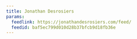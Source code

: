 ```yaml
---
title: Jonathan Desrosiers
params:
  feedlink: https://jonathandesrosiers.com/feed/
  feedid: baf5ec799d010d28b37bfcb9d18fb36e
---
```

